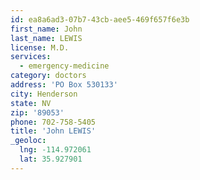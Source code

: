 ```yaml
---
id: ea8a6ad3-07b7-43cb-aee5-469f657f6e3b
first_name: John
last_name: LEWIS
license: M.D.
services:
  - emergency-medicine
category: doctors
address: 'PO Box 530133'
city: Henderson
state: NV
zip: '89053'
phone: 702-758-5405
title: 'John LEWIS'
_geoloc:
  lng: -114.972061
  lat: 35.927901
---
```

